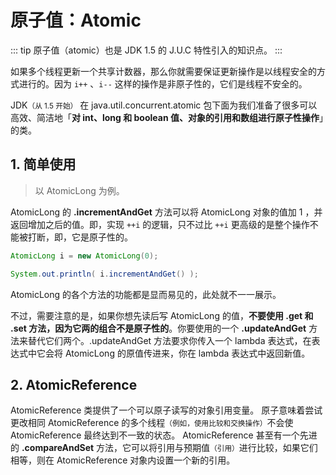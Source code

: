 # 原子值：Atomic

::: tip
原子值（atomic）也是 JDK 1.5 的 J.U.C 特性引入的知识点。
:::

如果多个线程更新一个共享计数器，那么你就需要保证更新操作是以线程安全的方式进行的。因为 `i++` 、`i--` 这样的操作是非原子性的，它们是线程不安全的。

JDK<small>（从 1.5 开始）</small> 在 java.util.concurrent.atomic 包下面为我们准备了很多可以高效、简洁地「**对 int、long 和 boolean 值、对象的引用和数组进行原子性操作**」的类。

## 1. 简单使用

> 以 AtomicLong 为例。

AtomicLong 的 **.incrementAndGet** 方法可以将 AtomicLong 对象的值加 1 ，并返回增加之后的值。即，实现 `++i` 的逻辑，只不过比 `++i` 更高级的是整个操作不能被打断，即，它是原子性的。

```java
AtomicLong i = new AtomicLong(0);

System.out.println( i.incrementAndGet() );
```

AtomicLong 的各个方法的功能都是显而易见的，此处就不一一展示。

不过，需要注意的是，如果你想先读后写 AtomicLong 的值，**不要使用 .get 和 .set 方法，因为它两的组合不是原子性的**。你要使用的一个 **.updateAndGet** 方法来替代它们两个。.updateAndGet 方法要求你传入一个 lambda 表达式，在表达式中它会将 AtomicLong 的原值传进来，你在 lambda 表达式中返回新值。

## 2. AtomicReference

AtomicReference 类提供了一个可以原子读写的对象引用变量。 原子意味着尝试更改相同 AtomicReference 的多个线程<small>（例如，使用比较和交换操作）</small>不会使 AtomicReference 最终达到不一致的状态。 AtomicReference 甚至有一个先进的 **.compareAndSet** 方法，它可以将引用与预期值<small>（引用）</small>进行比较，如果它们相等，则在 AtomicReference 对象内设置一个新的引用。




